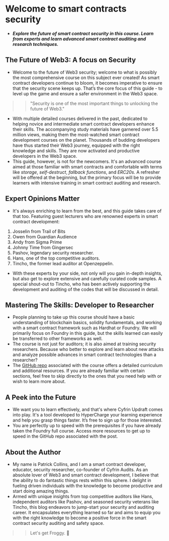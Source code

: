 # Welcome to smart contracts security
- ***Explore the future of smart contract security in this course. Learn from experts and learn advanced smart contract auditing and research techniques.***

## The Future of Web3: A focus on Security
- Welcome to the future of Web3 security; welcome to what is possibly the most comprehensive course on this subject ever created! As smart contract developers continue to bloom, it becomes imperative to ensure that the security scene keeps up. That’s the core focus of this guide - to level up the game and ensure a safer environment in the Web3 space.

>> "Security is one of the most important things to unlocking the future of Web3."

- With multiple detailed courses delivered in the past, dedicated to helping novice and intermediate smart contract developers enhance their skills. The accompanying study materials have garnered over 5.5 million views, making them the most-watched smart contract development courses on the planet. Thousands of budding developers have thus started their Web3 journey, equipped with the right knowledge and skills. They are now activated and productive developers in the Web3 space.
- This guide, however, is not for the newcomers. It's an advanced course aimed at those familiar with smart contracts and comfortable with terms like _storage_, _self-destruct_, _fallback functions_, and _ERC20s_. A refresher will be offered at the beginning, but the primary focus will be to provide learners with intensive training in smart contract auditing and research.

## Expert Opinions Matter
- It's always enriching to learn from the best, and this guide takes care of that too. Featuring guest lecturers who are renowned experts in smart contract development:

1. Josselin from Trail of Bits
2. Owen from Guardian Audience
3. Andy from Sigma Prime
4. Johnny Time from Gingersec
5. Pashov, legendary security researcher.
6. Hans, one of the top competitive auditors.
7. Tincho, the former lead auditor at Openzeppelin.

- With these experts by your side, not only will you gain in-depth insights, but also get to explore extensive and carefully curated code samples. A special shout-out to Tincho, who has been actively supporting the development and auditing of the codes that will be discussed in detail.

## Mastering The Skills: Developer to Researcher
- People planning to take up this course should have a basic understanding of blockchain basics, solidity fundamentals, and working with a smart contract framework such as Hardhat or Foundry. We will primarily focus on Foundry in this guide, but the skills learned can easily be transferred to other frameworks as well.
- The course is not just for auditors; it is also aimed at training security researchers. Because who better to explore and learn about new attacks and analyze possible advances in smart contract technologies than a researcher?
- The [GitHub repo](https://github.com/Cyfrin/security-and-auditing-full-course-s23) associated with the course offers a detailed curriculum and additional resources. If you are already familiar with certain sections, feel free to skip directly to the ones that you need help with or wish to learn more about.

## A Peek into the Future
- We want you to learn effectively, and that's where Cyfrin Updraft comes into play. It's a tool developed to HyperCharge your learning experience and help you grasp things faster. It’s free to sign up for those interested.
- You are perfectly up to speed with the prerequisites if you have already taken the Foundry full course. Access more resources to get up to speed in the GitHub repo associated with the post.

## About the Author
- My name is Patrick Collins, and I am a smart contract developer, educator, security researcher, co-founder of Cyfrin Audits. As an absolute lover of Web3 and smart contract development, I believe that the ability to do fantastic things rests within this sphere. I delight in fueling driven individuals with the knowledge to become productive and start doing amazing things.
- Armed with unique insights from top competitive auditors like Hans, independent auditors like Pashov, and seasoned security veterans like Tincho, this blog endeavors to jump-start your security and auditing career. It encapsulates everything learned so far and aims to equip you with the right knowledge to become a positive force in the smart contract security auditing and safety space.

>> Let's get Froggy. 🐸
